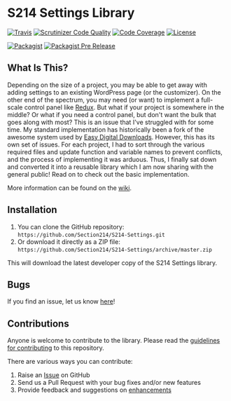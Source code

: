 # S214 Settings Library
[![Travis](https://img.shields.io/travis/Section214/S214-Settings-Demo.svg?maxAge=2592000)](https://travis-ci.org/Section214/S214-Settings-Demo/)
[![Scrutinizer Code Quality](https://scrutinizer-ci.com/g/Section214/S214-Settings-Demo/badges/quality-score.png?b=master)](https://scrutinizer-ci.com/g/Section214/S214-Settings-Demo/?branch=master)
[![Code Coverage](https://scrutinizer-ci.com/g/Section214/S214-Settings-Demo/badges/coverage.png?b=master)](https://scrutinizer-ci.com/g/Section214/S214-Settings-Demo/?branch=master)
[![License](https://img.shields.io/badge/license-GPL--2.0%2B-green.svg)](https://github.com/Section214/S214-Settings/blob/master/license.txt)

[![Packagist](https://img.shields.io/packagist/v/symfony/symfony.svg?maxAge=2592000)]()
[![Packagist Pre Release](https://img.shields.io/packagist/vpre/Section214/S214-Settings.svg?maxAge=2592000)]()


## What Is This?

Depending on the size of a project, you may be able to get away with adding settings to an existing WordPress page (or the customizer). On the other end of the spectrum, you may need (or want) to implement a full-scale control panel like [Redux](http://reduxframework.com). But what if your project is somewhere in the middle? Or what if you need a control panel, but don't want the bulk that goes along with most? This is an issue that I've struggled with for some time. My standard implementation has historically been a fork of the awesome system used by [Easy Digital Downloads](http://section214.com/go/easy-digital-downloads). However, this has its own set of issues. For each project, I had to sort through the various required files and update function and variable names to prevent conflicts, and the process of implementing it was arduous. Thus, I finally sat down and converted it into a reusable library which I am now sharing with the general public! Read on to check out the basic implementation.

More information can be found on the [wiki](https://github.com/Section214/S214-Settings/wiki).

## Installation

1. You can clone the GitHub repository: `https://github.com/Section214/S214-Settings.git`
2. Or download it directly as a ZIP file: `https://github.com/Section214/S214-Settings/archive/master.zip`

This will download the latest developer copy of the S214 Settings library.

## Bugs

If you find an issue, let us know [here](https://github.com/Section214/S214-Settings/issues?state=open)!

## Contributions

Anyone is welcome to contribute to the library. Please read the [guidelines for contributing](https://github.com/Section214/S214-Settings/blob/master/CONTRIBUTING.md) to this repository.

There are various ways you can contribute:

1. Raise an [Issue](https://github.com/Section214/S214-Settings/issues) on GitHub
2. Send us a Pull Request with your bug fixes and/or new features
3. Provide feedback and suggestions on [enhancements](https://github.com/Section214/S214-Settings/issues?direction=desc&labels=Enhancement&page=1&sort=created&state=open)
